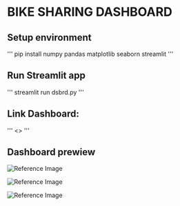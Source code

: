 # BIKE SHARING DASHBOARD

## Setup environment
'''
pip install numpy pandas matplotlib seaborn streamlit
'''

## Run Streamlit app
'''
streamlit run dsbrd.py
'''

## Link Dashboard:
'''
<>
'''

## Dashboard prewiew

![Reference Image](C:/Users/My-Asus/proyek_analisis_data/final_task_data_analysis/Screenshot_(733).png)

![Reference Image](C:/Users/My-Asus/proyek_analisis_data/final_task_data_analysis/Screenshot_(734).png)

![Reference Image](C:/Users/My-Asus/proyek_analisis_data/final_task_data_analysis/Screenshot_(735).png)